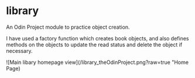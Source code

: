 # library
An Odin Project module to practice object creation.

I have used a factory function which creates book objects, and also defines methods on the objects to update the read status and delete the object if necessary.

![Main libary homepage view](/library_theOdinProject.png?raw=true "Home Page)
